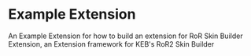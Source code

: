 # Example Extension
An Example Extension for how to build an extension for RoR Skin Builder Extension, an Extension framework for KEB's RoR2 Skin Builder
